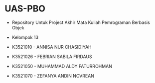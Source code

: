 # UAS-PBO

- Repository Untuk Project Akhir Mata Kuliah Pemrograman Berbasis Objek

- Kelompok 13

- K3521010 - ANNISA NUR CHASIDIYAH
- K3521026 - FEBRIAN SABILA FIRDAUS
- K3521050 - MUHAMMAD ALDY FATURROHMAN
- K3521070 - ZEFANYA ANDIN NOVREAN
